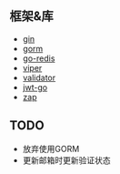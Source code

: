 ## 框架&库

- [gin](https://github.com/gin-gonic/gin)
- [gorm]()
- [go-redis](https://github.com/go-redis/redis)
- [viper]()
- [validator]()
- [jwt-go]()
- [zap]()

## TODO

- 放弃使用GORM
- 更新邮箱时更新验证状态